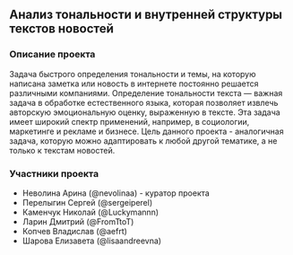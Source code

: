 ## Анализ тональности и внутренней структуры текстов новостей

### Описание проекта
Задача быстрого определения тональности и темы, на которую написана заметка или новость в интернете постоянно решается различными компаниями. Определение тональности текста — важная задача в обработке естественного языка, которая позволяет извлечь авторскую эмоциональную оценку, выраженную в тексте. Эта задача имеет широкий спектр применений, например, в социологии, маркетинге и рекламе и бизнесе. Цель данного проекта - аналогичная задача, которую можно адаптировать к любой другой тематике, а не только к текстам новостей.

### Участники проекта
- Неволина Арина (@nevolinaa) - куратор проекта
- Перелыгин Сергей (@sergeiperel)
- Каменчук Николай (@Luckymannn)
- Ларин Дмитрий (@FromTtoT)
- Копчев Владислав (@aefrt)
- Шарова Елизавета (@lisaandreevna)

